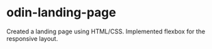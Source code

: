 # odin-landing-page
Created a landing page using HTML/CSS. Implemented flexbox for the responsive layout.